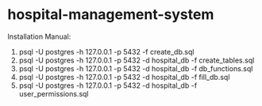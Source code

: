# hospital-management-system

Installation Manual:
1. psql -U postgres -h 127.0.0.1 -p 5432 -f create_db.sql
2. psql -U postgres -h 127.0.0.1 -p 5432 -d hospital_db -f create_tables.sql
3. psql -U postgres -h 127.0.0.1 -p 5432 -d hospital_db -f db_functions.sql
4. psql -U postgres -h 127.0.0.1 -p 5432 -d hospital_db -f fill_db.sql
5. psql -U postgres -h 127.0.0.1 -p 5432 -d hospital_db -f user_permissions.sql

